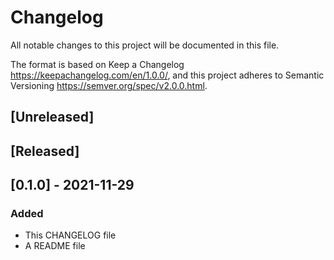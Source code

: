 # Changelog                                                                  
                                                                              
All notable changes to this project will be documented in this file.        
                                                                              
  The format is based on Keep a Changelog                                     
  https://keepachangelog.com/en/1.0.0/, and this project adheres to Semantic  
  Versioning https://semver.org/spec/v2.0.0.html.                             
                                                                              
## [Unreleased]                                                             
                                                                              
## [Released]                                                               
                                                                              
## [0.1.0] - 2021-11-29                                                     
### Added                                                                   
- This CHANGELOG file
- A README file
